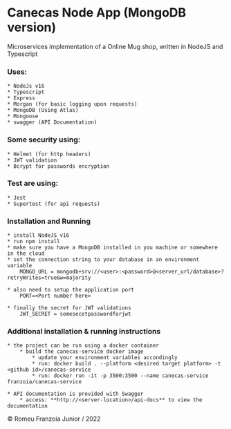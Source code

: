 # Canecas Node App (MongoDB version)
Microservices implementation of a Online Mug shop, written in NodeJS and Typescript

### **Uses:**

    * NodeJs v16
    * Typescript
    * Express
    * Morgan (for basic logging upon requests)
    * MongoDB (Using Atlas)
    * Mongoose
    * swagger (API Documentation)

### **Some security using:**

    * Helmet (for http headers)
    * JWT validation
    * Bcrypt for passwords encryption

### **Test are using:**

    * Jest
    * Supertest (for api requests)

### **Installation and Running**

    * install NodeJS v16
    * run npm install
    * make sure you have a MongoDB installed in you machine or somewhere in the cloud
    * set the connection string to your database in an environment variable
        MONGO_URL = mongodb+srv://<user>:<password>@<server_url/database>?retryWrites=true&w=majority

    * also need to setup the application port
        PORT=<Port number here>

    * finally the secret for JWT validations
        JWT_SECRET = somesecetpasswordforjwt

### Additional installation & running instructions

    * the project can be run using a docker container
        * build the canecas-service docker image
            * update your environment variables accondingly
            * run: docker build . --platform <desired target platform> -t <github id>/canecas-service
            * run: docker run -it -p 3500:3500 --name canecas-service franzoia/canecas-service

    * API documentation is provided with Swagger
        * access: **http://<server-location>/api-docs** to view the documentation

© Romeu Franzoia Junior / 2022
